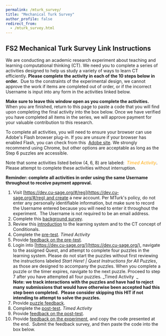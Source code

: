 ```yaml
---
permalink: /mturk_survey/
title: "Mechanical Turk Survey"
author_profile: false
redirect_from: 
  - /mturk_survey.html
---
```



## FS2 Mechanical Turk Survey Link Instructions

We are conducting an academic research experiment about teaching and learning computational thinking (CT). 
We need you to complete a series of activities designed to help us study a variety of ways to learn CT 
efficiently. **Please complete the activity in each of the 10 steps below in order.**  Due to the constraints 
of the experimental design, we cannot approve the work if items are completed out of order, or if the 
incorrect Username is input into any form in the activities linked below.

**Make sure to leave this window open as you complete the activities.** When you are finished, return to this 
page to paste a code that you will find upon completing the final activity into the box below. Once we have 
verified you have completed all items in the series, we will approve payment for your valuable contribution to 
this research.

To complete all activities, you will need to ensure your browser can use Adobe's Flash browser plug-in. If 
you are unsure if your browser has enabled Flash, you can check from this 
[Adobe site](https://helpx.adobe.com/flash-player.html). We strongly recommend using Chrome, but other options 
are acceptable as long as the Step 6 puzzles are accessible.

Note that some activities listed below (4, 6, 8) are labeled: 
<span style="color:orange;">*Timed Activity*</span>.  Please attempt to complete these activities without 
interruption.

**Reminder: complete all activities in order using the same Username throughout to receive payment approval.**



1. Visit [https://dev.cu-sage.org/#/reg](https://dev.cu-sage.org/#/reg) and create a new account. Per MTurk's policy, do not enter any personally identifiable information, but make sure to record the Username entered because you will need to enter it throughout the experiment.  The Username is not required to be an email address.
2. Complete this [background survey](https://barnard.az1.qualtrics.com/jfe/form/SV_6tANvppcS2uGN9z).
3. Review this [introduction](https://columbia.hosted.panopto.com/Panopto/Pages/Viewer.aspx?id=c3e0f6de-b46a-4905-b3e3-ac1e007caac9) to the learning system and to the CT concept of Conditionals.
4. Complete the [pre-test](https://barnard.az1.qualtrics.com/jfe/form/SV_9vFzI0Sjy587T1z). _Timed Activity_
5. Provide [feedback on the pre-test](https://barnard.az1.qualtrics.com/jfe/form/SV_2ttGeiB6RG5QKDb).
6. Login into [https://dev.cu-sage.org/](https://dev.cu-sage.org/), navigate to the assigned Quest, and attempt to complete four puzzles in the learning system. Please do not start the puzzles without first reviewing the instructions labeled _Start Here! |_ _Quest Instructions for All Puzzles_, as those are designed to accompany the puzzles. When you complete a puzzle or the timer expires, navigate to the next puzzle. Proceed to step 7 after you have attempted all four puzzles. _Timed Activity  _ \
**Note: we track interactions with the puzzles and have had to reject many submissions that would have otherwise been accepted had this step been completed.  Please consider skipping this HIT if not intending to attempt to solve the puzzles.**
7. Provide [puzzle feedback](https://barnard.az1.qualtrics.com/jfe/form/SV_cD7B3zMk5dZG0jH).
8. Complete the [post-test](https://barnard.az1.qualtrics.com/jfe/form/SV_1ZeLtZFWmSaAAcJ). _Timed Activity_
9. Provide [feedback on the post-test](https://barnard.az1.qualtrics.com/jfe/form/SV_3I9d9XFE1Q1HSeN).
10. Provide [feedback on the experiment](https://barnard.az1.qualtrics.com/jfe/form/SV_3dwdcTNAAADnj5H), and copy the code presented at the end.  Submit the feedback survey, and then paste the code into the box below.